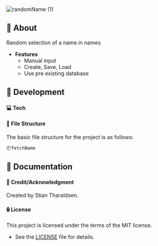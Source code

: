 

![randomName (1)](https://github.com/stiantha/randomName/assets/132207909/7b6dd152-4354-41e7-8d4e-a676973bbc53)

## :beginner: About
Random selection of a name in names<br>
- **Features**
    - Manual input
    - Create, Save, Load
    - Use pre existing database
  
## :wrench: Development

#### :computer: Tech

#### :file_folder: File Structure
The basic file structure for the project is as follows:
```bash
📦fetchName

```

## :book: Documentation

#### :star2: Credit/Acknowledgment
Created by Stian Tharaldsen.
#### :lock: License
This project is licensed under the terms of the MIT license.
- See the [LICENSE](LICENSE) file for details.
